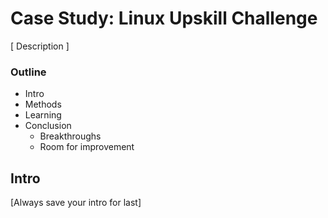 # Case Study: Linux Upskill Challenge
[ Description ]

### Outline
- Intro
- Methods
- Learning
- Conclusion
  - Breakthroughs
  - Room for improvement

## Intro
[Always save your intro for last]

